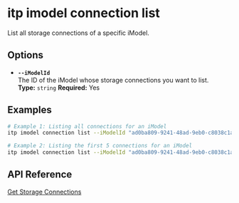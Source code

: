 # itp imodel connection list

List all storage connections of a specific iModel.

## Options

- **`--iModelId`**  
  The ID of the iModel whose storage connections you want to list.  
  **Type:** `string` **Required:** Yes

## Examples

```bash
# Example 1: Listing all connections for an iModel
itp imodel connection list --iModelId "ad0ba809-9241-48ad-9eb0-c8038c1a1d51"

# Example 2: Listing the first 5 connections for an iModel
itp imodel connection list --iModelId "ad0ba809-9241-48ad-9eb0-c8038c1a1d51" --top 5
```

## API Reference

[Get Storage Connections](https://developer.bentley.com/apis/synchronization/operations/get-storage-connections/)
